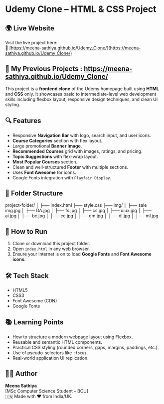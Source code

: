 
# Udemy Clone – HTML & CSS Project
## 🌍 Live Website

Visit the live project here:  
🔗 [https://meena-sathiya.github.io/Udemy_Clone/](https://meena-sathiya.github.io/Udemy_Clone/)


## 🔗 My Previous Projects : https://meena-sathiya.github.io/Udemy_Clone/

  

This project is a **frontend clone** of the Udemy homepage built using **HTML** and **CSS** only. It showcases basic to intermediate-level web development skills including flexbox layout, responsive design techniques, and clean UI styling.

## 🔍 Features

- Responsive **Navigation Bar** with logo, search input, and user icons.
- **Course Categories** section with flex layout.
- Large promotional **Banner Image**.
- **Recommended Courses** grid with images, ratings, and pricing.
- **Topic Suggestions** with flex-wrap layout.
- **Most Popular Courses** section.
- Clean and well-structured **Footer** with multiple sections.
- Uses **Font Awesome** for icons.
- Google Fonts integration with `Playfair Display`.

## 📁 Folder Structure
project-folder/
│
├── index.html
├── style.css
├── img/
│ ├── sale img.jpg
│ ├── DA.jpg
│ ├── fs.jpg
│ ├── cs.jpg
│ ├── uiux.jpg
│ ├── ai.jpg
│ ├── bc.jpg
│ ├── cc.jpg
│ ├── dm.jpg
│ ├── dl.jpg
│ ├── ml.jpg


## 🚀 How to Run

1. Clone or download this project folder.
2. Open `index.html` in any web browser.
3. Ensure your internet is on to load **Google Fonts** and **Font Awesome icons**.

## 🛠️ Tech Stack

- HTML5
- CSS3
- Font Awesome (CDN)
- Google Fonts


## 📚 Learning Points

- How to structure a modern webpage layout using Flexbox.
- Reusable and semantic HTML components.
- Practical CSS styling (rounded corners, gaps, margins, paddings, etc.).
- Use of pseudo-selectors like `:focus`.
- Real-world application UI replication.

## 🙋‍♀️ Author

**Meena Sathiya**  
[MSc Computer Science Student – BCU]  
🇮🇳 Made with ❤️ from India/UK.





